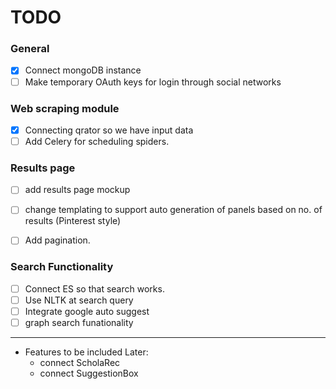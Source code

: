 TODO
====

### General

- [x] Connect mongoDB instance
- [ ] Make temporary OAuth keys for login through social networks

### Web scraping module

- [x] Connecting qrator so we have input data
- [ ] Add Celery for scheduling spiders.

### Results page

- [ ] add results page mockup
- [ ] change templating to support auto generation of panels based on no. of results (Pinterest style)
- [ ] Add pagination.


### Search Functionality

- [ ] Connect ES so that search works.
- [ ] Use NLTK at search query
- [ ] Integrate google auto suggest
- [ ] graph search funationality

***

- Features to be included Later:
  - connect ScholaRec
  - connect SuggestionBox
